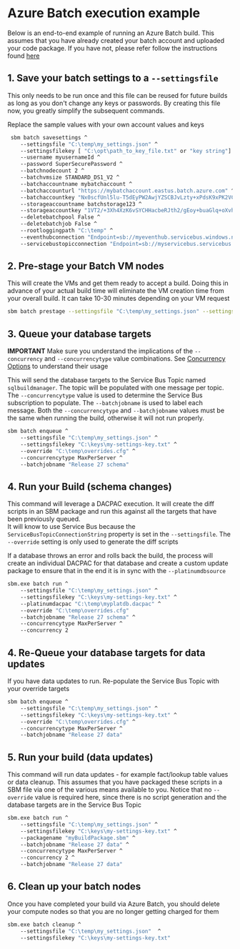 # Azure Batch execution example
Below is an end-to-end example of running an Azure Batch build. This assumes that you have already created your batch account and uploaded your code package. If you have not, please refer follow the instructions found [here](./azure_batch.md)

## 1. Save your batch settings to a `--settingsfile`
This only needs to be run once and this file can be reused for future builds as long as you don't change any keys or passwords. By creating this file now, you greatly simplify the subsequent commands.

Replace the sample values with your own account values and keys

```bash
 sbm batch savesettings ^
    --settingsfile "C:\temp\my_settings.json" ^
    --settingsfilekey [ "C:\opt\path_to_key_file.txt" or "key string"] ^
    --username myusernameId ^
    --password SuperSecurePassword ^
    --batchnodecount 2 ^
    --batchvmsize STANDARD_DS1_V2 ^
    --batchaccountname mybatchaccount ^
    --batchaccounturl "https://mybatchaccount.eastus.batch.azure.com" ^
    --batchaccountkey "Nx0scfUnl5lu-T5dEyPW2AwjYZSCBJvLzty+xPdsK9xPK2VCS4jl6fcdZSiqrM2F15Z214Jj5ajgl7RVAH9HqQ==" ^
    --storageaccountname batchstorage123 ^
    --storageaccountkey "1VT2/+3Xh4XzK6vSYCHHacbeRJth2/gEoy+buaGlq+oXvhQ19NQG9/D8sSgSCJ1Z+ICB/GrxJMvCI+xnaM5cQg==" ^
    --deletebatchpool False ^
    --deletebatchjob False ^
    --rootloggingpath "C:\temp" ^
    --eventhubconnection "Endpoint=sb://myeventhub.servicebus.windows.net/;SharedAccessKeyName=keyname;SharedAccessKey=KPnb2SyLfQz5jY1LqXl3TxnMBuJJn4id6OCJ7n4yYEo=;EntityPath=hubname"
    --servicebustopicconnection "Endpoint=sb://myservicebus.servicebus.windows.net/;SharedAccessKeyName=sbmtopicpolicy;SharedAccessKey=ik14RTc6nhVepUr77V51sM4p48xdE/IcGtsfe5FolDA=;EntityPath=sqlbuildmanager
```

## 2. Pre-stage your Batch VM nodes

This will create the VMs and get them ready to accept a build. Doing this in advance of your actual build time will eliminate the VM creation time from your overall build. It can take 10-30 minutes depending on your VM request

``` bash
sbm batch prestage --settingsfile "C:\temp\my_settings.json" --settingsfilekey [ "C:\opt\path_to_key_file.txt" or "key string"]
```

## 3. Queue your database targets

**IMPORTANT** Make sure you understand the implications of the `--concurrency` and `--concurrencytype` value combinations. See [Concurrency Options](concurrency_options.md) to understand their usage

This will send the database targets to the Service Bus Topic named `sqlbuildmanager`. The topic will be populated with one message per topic. The `--concurrencytype` value is used to determine the Service Bus subscription to populate. The `--batchjobname` is used to label each message. Both the `--concurrencytype` and `--batchjobname` values must be the same when running the build, otherwise it will not run properly.

``` bash
sbm batch enqueue ^
    --settingsfile "C:\temp\my_settings.json" ^
    --settingsfilekey "C:\keys\my-settings-key.txt" ^
    --override "C:\temp\overrides.cfg" ^
    --concurrencytype MaxPerServer ^
    --batchjobname "Release 27 schema"
```

## 4. Run your Build (schema changes)

This command will leverage a DACPAC execution. It will create the diff scripts in an SBM package and run this against all the targets that have been previously queued.\
It will know to use Service Bus because the `ServiceBusTopicConnectionString` property is set in the `--settingsfile`. The `--override` setting is only used to generate the diff scripts

If a database throws an error and rolls back the build, the process will create an individual DACPAC for that database and create a custom update package to ensure that in the end it is in sync with the `--platinumdbsource`

```bash
sbm.exe batch run ^
    --settingsfile "C:\temp\my_settings.json" ^
    --settingsfilekey "C:\keys\my-settings-key.txt" ^
    --platinumdacpac "C:\temp\myplatdb.dacpac" ^
    --override "C:\temp\overrides.cfg"
    --batchjobname "Release 27 schema" ^
    --concurrencytype MaxPerServer ^
    --concurrency 2
```

## 4. Re-Queue your database targets for data updates

If you have data updates to run. Re-populate the Service Bus Topic with your override targets

``` bash
sbm batch enqueue ^
    --settingsfile "C:\temp\my_settings.json" ^
    --settingsfilekey "C:\keys\my-settings-key.txt" ^
    --override "C:\temp\overrides.cfg" ^
    --concurrencytype MaxPerServer ^
    --batchjobname "Release 27 data" 
```

## 5. Run your build (data updates)

This command will run data updates - for example fact/lookup table values or data cleanup. This assumes that you have packaged these scripts in a SBM file via one of the various means available to you. Notice that no `--override` value is required here, since there is no script generation and the database targets are in the Service Bus Topic

```bash
sbm.exe batch run ^
    --settingsfile "C:\temp\my_settings.json" ^
    --settingsfilekey "C:\keys\my-settings-key.txt" ^
    --packagename "myBuildPackage.sbm" ^
    --batchjobname "Release 27 data" ^
    --concurrencytype MaxPerServer ^
    --concurrency 2 ^
    --batchjobname "Release 27 data" 
```

## 6. Clean up your batch nodes

Once you have completed your build via Azure Batch, you should delete your compute nodes so that you are no longer getting charged for them

```bash
sbm.exe batch cleanup ^
    --settingsfile "C:\temp\my_settings.json"  ^
    --settingsfilekey "C:\keys\my-settings-key.txt"
```

